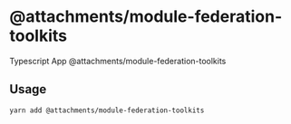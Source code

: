 # @attachments/module-federation-toolkits

Typescript App @attachments/module-federation-toolkits

## Usage

```bash
yarn add @attachments/module-federation-toolkits
```
